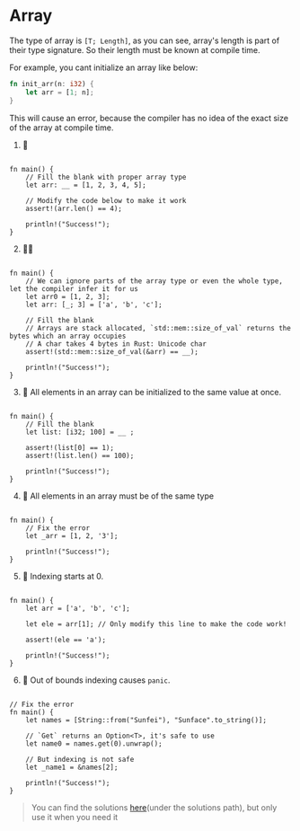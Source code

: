 # Array

The type of array is `[T; Length]`, as you can see, array's length is part of their type signature. So their length must be known at compile time.

For example, you cant initialize an array like below:

```rust
fn init_arr(n: i32) {
    let arr = [1; n];
}
```

This will cause an error, because the compiler has no idea of the exact size of the array at compile time.

1. 🌟

```rust,editable

fn main() {
    // Fill the blank with proper array type
    let arr: __ = [1, 2, 3, 4, 5];

    // Modify the code below to make it work
    assert!(arr.len() == 4);

    println!("Success!");
}
```

2. 🌟🌟

```rust,editable

fn main() {
    // We can ignore parts of the array type or even the whole type, let the compiler infer it for us
    let arr0 = [1, 2, 3];
    let arr: [_; 3] = ['a', 'b', 'c'];

    // Fill the blank
    // Arrays are stack allocated, `std::mem::size_of_val` returns the bytes which an array occupies
    // A char takes 4 bytes in Rust: Unicode char
    assert!(std::mem::size_of_val(&arr) == __);

    println!("Success!");
}
```

3. 🌟 All elements in an array can be initialized to the same value at once.

```rust,editable

fn main() {
    // Fill the blank
    let list: [i32; 100] = __ ;

    assert!(list[0] == 1);
    assert!(list.len() == 100);

    println!("Success!");
}
```

4. 🌟 All elements in an array must be of the same type

```rust,editable

fn main() {
    // Fix the error
    let _arr = [1, 2, '3'];

    println!("Success!");
}
```

5. 🌟 Indexing starts at 0.

```rust,editable

fn main() {
    let arr = ['a', 'b', 'c'];

    let ele = arr[1]; // Only modify this line to make the code work!

    assert!(ele == 'a');

    println!("Success!");
}
```

6. 🌟 Out of bounds indexing causes `panic`.

```rust,editable

// Fix the error
fn main() {
    let names = [String::from("Sunfei"), "Sunface".to_string()];

    // `Get` returns an Option<T>, it's safe to use
    let name0 = names.get(0).unwrap();

    // But indexing is not safe
    let _name1 = &names[2];

    println!("Success!");
}

```

> You can find the solutions [here](https://github.com/sunface/rust-by-practice)(under the solutions path), but only use it when you need it
